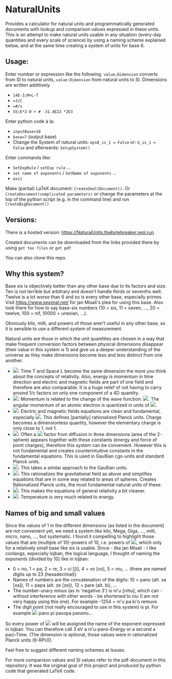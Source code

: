 # NaturalUnits
Provides a calculator for natural units and programmatically generated documents with lookup and comparison values expressed in these units. 
This is an attempt to make natural units usable in any situation (every-day quantities and every scale of science) by using a naming scheme explained below, and at the same time creating a system of units for base 6.

## Usage:
Enter number or expression like the following. `value;Dimension` converts from SI to natural units, `value:Dimension` from natural units to SI. Dimensions are written additively.
* `14E-3;M+L-T`
* `=J/C`
* `=#/s`
* `55;E*2-Θ + # -31.4E22 *2E3`

Enter python code à la:

* `inputBase=10`
* `base=7` (output base)
* Change the System of natural units: `eps0_is_1 = False` or: `G_is_1 = False` and afterwards: `SetupSystem()`

Enter commands like:
* `SetExpRule` / `setExp rule` ...
* `set name of exponents` / `SetName of exponents` ...
* `exit`

Make (partial) LaTeX document: `CreateSmallDocument()`. 
Or `CreateDocument(complicated parameters)` or change the parameters at the top of the python script (e.g. in the command line) and run `CreateBigDocument()`

## Versions:
There is a hosted version:
https://NaturalUnits.thebytebreaker.repl.run

Created documents can be downloaded from the links provided there by using `get tex files` or `get pdf`

You can also clone this repo.

## Why this system?
Base six is objectively better than any other base due to its factors and size. Ten is not terrible but arbitrary and doesn't handle thirds or sevenths well. Twelve is a lot worse than 6 and so is every other base, especially primes.
Visit https://www.seximal.net/ for jan Misali's plea for using this base.
Also look there for how to say base-six numbers (10 = six, 11 = seven, ..., 20 = twelve, 100 = nif, 10000 = unexian, ...).

Obviously kilo, milli, and powers of those aren't useful in any other base, so it is sensible to use a different system of measurement.

Natural units are those in which the unit quantities are chosen in a way that make frequent conversion factors between physical dimensions disappear (their value in this system is 1) and give us a deeper understanding of the universe as they make dimensions become less and less distinct from one another.

* <img src="http://chart.apis.google.com/chart?cht=tx&chl=c%3D1&chf=bg%2Cs%2CFFFFFF80&chco=000000&chs=20">: Time T and Space L become the same dimension the more you think about the concepts of relativity. Also, energy is momentum in time direction and electric and magnetic fields are part of one field and therefore are also comparable. It is a huge relief of not having to carry around 1/c factors on only one component of a 4D quantity.
* <img src="http://chart.apis.google.com/chart?cht=tx&chl=%5Chbar%20%3D%201&chf=bg%2Cs%2CFFFFFF80&chco=000000&chs=20">: Momentum is related to the change of the wave function: <img src="http://chart.apis.google.com/chart?cht=tx&chl=p%5E%5Cmu%3D%5Cpm%20i%5Chbar%5Cpartial_%5Cmu&chf=bg%2Cs%2CFFFFFF80&chco=000000">. The angular momentum of an atomic electron is quantized in units of <img src="http://chart.apis.google.com/chart?cht=tx&chl=%5Chbar%20%3D%201&chf=bg%2Cs%2CFFFFFF80&chco=000000&chs=20">.
* <img src="http://chart.apis.google.com/chart?cht=tx&chl=%5Cfrac1%7B%5Cvarepsilon_0%7D%3D%5Cmu_0%3D1&chf=bg%2Cs%2CFFFFFF80&chco=000000">: Electric and magnetic fields equations are clean and fundamental, especially <img src="http://chart.apis.google.com/chart?cht=tx&chl=%5Cnabla%20%5Ccdot%20E%20%3D%20%5Crho&chf=bg%2Cs%2CFFFFFF80&chco=000000">. This defines [partially] rationalized Planck units. Charge becomes a dimensionless quantity, however the elementary charge is only close to 1, not 1.
* <img src="http://chart.apis.google.com/chart?cht=tx&chl=%5Cfrac1%7B%5Cvarepsilon_0%7D%3D%5Cmu_0%3D2%5Ctau&chf=bg%2Cs%2CFFFFFF80&chco=000000">: Often a <img src="http://chart.apis.google.com/chart?cht=tx&chl=%5Cfrac1%7B2%5Ctau%7D&chf=bg%2Cs%2CFFFFFF80&chco=000000"> factor from diffusion in three dimensions (area of the 2-sphere) appears together with these constants (energy and force of point charges), therefore this system can be convenient. However this is not fundamental and creates counterintuitive constants in the fundamental equations. This is used in Gaußian cgs-units and standard Planck units. 
* <img src="http://chart.apis.google.com/chart?cht=tx&chl=G%20%3D%201&chf=bg%2Cs%2CFFFFFF80&chco=000000">: This
takes a similar approach to the Gaußian units.
* <img src="http://chart.apis.google.com/chart?cht=tx&chl=G%20%3D%20%5Cfrac1%7B2%5Ctau%7D&chf=bg%2Cs%2CFFFFFF80&chco=000000">: This rationalizes the gravitational field as above and simplifies equations that are in some way related to areas of spheres. Creates Rationalized Planck units, the most fundamental natural units of these.
* <img src="http://chart.apis.google.com/chart?cht=tx&chl=G%20%3D%20%5Cfrac1%7B4%5Ctau%7D&chf=bg%2Cs%2CFFFFFF80&chco=000000">: This makes the equations of general relativity a bit cleaner.
* <img src="http://chart.apis.google.com/chart?cht=tx&chl=k_%7B%5Cmathrm%7BB%7D%7D%20%3D%201&chf=bg%2Cs%2CFFFFFF80&chco=000000">: Temperature is very much related to energy.

## Names of big and small values
Since the values of 1 in the different dimensions (as listed in the document) are not convenient yet, we need a system like kilo, Mega, Giga, ..., milli, micro, nano, ..., but systematic. I found it compelling to highlight those values that are (multiple of 10)-powers of 10, i.e. powers of <img src="http://chart.apis.google.com/chart?cht=tx&chl=10%5E%7B10%7D&chf=bg%2Cs%2CFFFFFF80&chco=000000">, which only for a relatively small base like six is usable. 
Since - like jan Misali - I like conlangs, especially lojban, the logical language, I thought of naming the exponents (divided by 10) like in lojban: 
* 0 = no, 1 = pa, 2 = re, 3 = ci [ʃi], 4 = vo [vo], 5 = mu, ... (there are named digits up to 23 (hexadecimal))
* Names of numbers are the concatenation of the digits: 10 = pano (alt. xa [xa]), 11 = papa (alt. ze [ze]), 12 = pare (alt. bi), ...
* The number-unary minus (as in 'negative 3') is ni'u [nihu], which can - without interference with other words - be shortened to niu (I am not very happy using this one). For example -1254 = ni'u pa ki'o remuvo
* The digit point (not really encouraged to use in this system) is pi. For example <img src="http://chart.apis.google.com/chart?cht=tx&chl=%5Ctau%20%3D%2010.141100...%20%3D&chf=bg%2Cs%2CFFFFFF80&chco=000000"> pano pi pavopa panono...


So every power of <img src="http://chart.apis.google.com/chart?cht=tx&chl=10%5E%7B10%7D&chf=bg%2Cs%2CFFFFFF80&chco=000000"> will be assigned the name of the exponent expressed in lojban.
You can therefore call 3 eV a ni'u-pano-Energy or a second a paci-Time. (The dimension is optional, those values were in rationalized Planck units (6-RPU)). 

Feel free to suggest different naming schemes at Issues.

For more comparison values and SI values refer to the pdf-document in this repository. It was the original goal of this project and produced by python code that generated LaTeX code.
